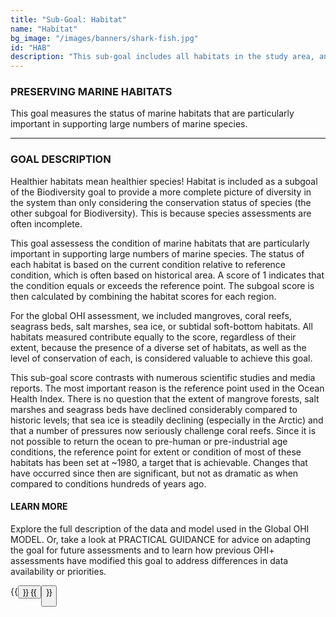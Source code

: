 ```yaml
---
title: "Sub-Goal: Habitat"
name: "Habitat"
bg_image: "/images/banners/shark-fish.jpg"
id: "HAB"
description: "This sub-goal includes all habitats in the study area, and assess their health condition and coverage area."
---
```


### PRESERVING MARINE HABITATS

This goal measures the status of marine habitats that are particularly important in supporting large numbers of marine species. 


----

### GOAL DESCRIPTION

Healthier habitats mean healthier species! Habitat is included as a subgoal of the Biodiversity goal to provide a more complete picture of diversity in the system than only considering the conservation status of species (the other subgoal for Biodiversity). This is because species assessments are often incomplete.  

This goal assessess the condition of marine habitats that are particularly important in supporting large numbers of marine species.  The status of each habitat is based on the current condition relative to reference condition, which is often based on historical area. A score of 1 indicates that the condition equals or exceeds the reference point.  The subgoal score is then calculated by combining the habitat scores for each region.   

For the global OHI assessment, we included mangroves, coral reefs, seagrass beds, salt marshes, sea ice, or subtidal soft-bottom habitats.  All habitats measured contribute equally to the score, regardless of their extent, because the presence of a diverse set of habitats, as well as the level of conservation of each, is considered valuable to achieve this goal. 

This sub-goal score contrasts with numerous scientific studies and media reports. The most important reason is the reference point used in the Ocean Health Index. There is no question that the extent of mangrove forests, salt marshes and seagrass beds have declined considerably compared to historic levels; that sea ice is steadily declining (especially in the Arctic) and that a number of pressures now seriously challenge coral reefs. Since it is not possible to return the ocean to pre-human or pre-industrial age conditions, the reference point for extent or condition of most of these habitats has been set at ~1980, a target that is achievable. Changes that have occurred since then are significant, but not as dramatic as when compared to conditions hundreds of years ago.


#### LEARN MORE
Explore the full description of the data and model used in the Global OHI MODEL. Or, take a look at PRACTICAL GUIDANCE for advice on adapting the goal for future assessments and to learn how previous OHI+ assessments have modified this goal to address differences in data availability or priorities.

{{<button text="OHI Model" link="images/htmls/Supplement.html" icon="/images/misc/microscope-icon.svg" >}}
{{<button text="Practical Guidance" link="/guidance/habitats" icon="/images/misc/directions-icon.svg" >}}